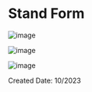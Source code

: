 # Stand Form
![image](https://github.com/salihcendik/stand-form/assets/54000612/71f5199f-58e3-4475-bd15-5626d2ac36e4)

![image](https://github.com/salihcendik/stand-form/assets/54000612/6a84a157-a044-4955-bbf1-8b89361b858d)

![image](https://github.com/salihcendik/stand-form/assets/54000612/ad1dd1ea-d716-47a0-9844-a744c8b84fbe)

Created Date: 10/2023
